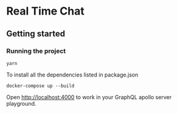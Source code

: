 # Real Time Chat

## Getting started

### Running the project

```console
yarn
```

To install all the dependencies listed in package.json

```console
docker-compose up --build
```

Open [http://localhost:4000](http://localhost:4000) to work in your GraphQL apollo server playground.
